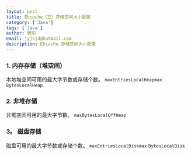 ```yaml
---
layout: post
title: Ehcache（三）存储空间大小配置
category: ['Java']
tags: ['Java']
author: 景阳
email: jyjsjd@hotmail.com
description: Ehcache 存储空间大小配置
---
```



### 1. 内存存储（堆空间）
本地堆空间可用的最大字节数或存储个数。
`maxEntriesLocalHeapmax` 
`BytesLocalHeap`
### 2. 非堆存储
非堆空间可用的最大字节数。
`maxBytesLocalOffHeap`
### 3。 磁盘存储
磁盘可用的最大字节数或存储个数。
`maxEntriesLocalDiskmax` 
`BytesLocalDisk`

